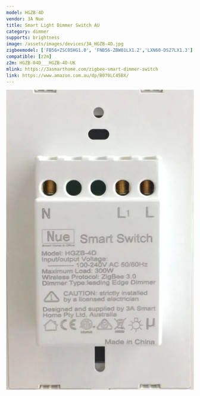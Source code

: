 ```yaml
---
model: HGZB-4D
vendor: 3A Nue
title: Smart Light Dimmer Switch AU
category: dimmer
supports: brightness
image: /assets/images/devices/3A_HGZB-4D.jpg
zigbeemodel: ['FB56+ZSC05HG1.0', 'FNB56-ZBW01LX1.2','LXN60-DS27LX1.3']
compatible: [z2m]
z2m: HGZB-04D___HGZB-4D-UK
mlink: https://3asmarthome.com/zigbee-smart-dimmer-switch
link: https://www.amazon.com.au/dp/B078LC45BX/
---
```

![Label](/assets/images/devices/3A_HGZB-4D_a.webp)
